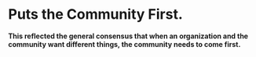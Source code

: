 Puts the Community First.
=========================

**This reflected the general consensus that when an organization and the community want different things, the community needs to come first.**
